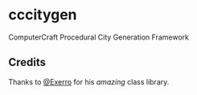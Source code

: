 # cccitygen
ComputerCraft Procedural City Generation Framework

## Credits
Thanks to [@Exerro](https://github.com/Exerro) for his *amazing* class library.
